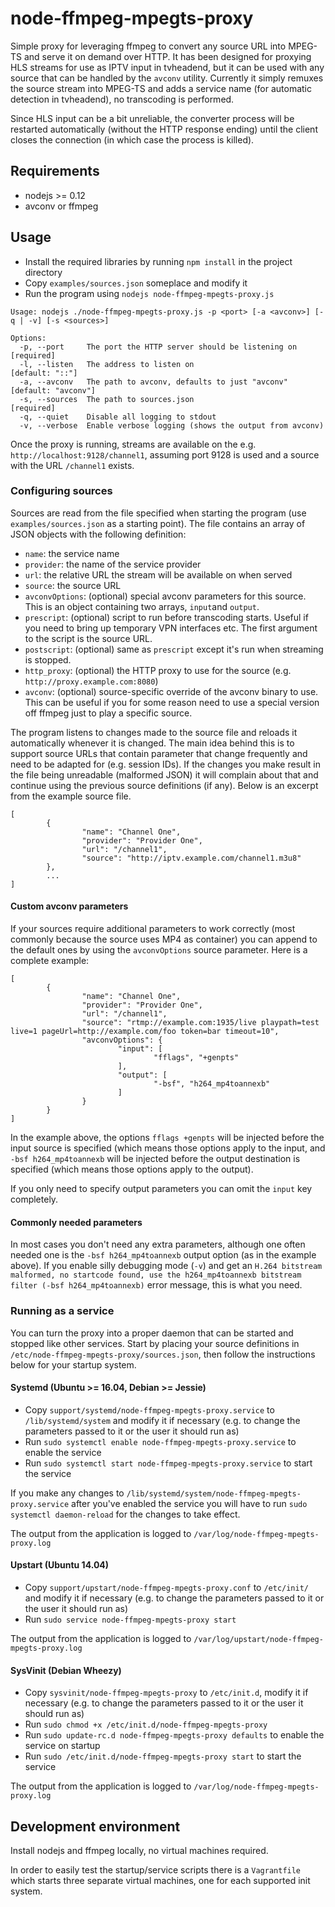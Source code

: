 node-ffmpeg-mpegts-proxy
========================

Simple proxy for leveraging ffmpeg to convert any source URL into MPEG-TS and serve it on demand over HTTP. It has been 
designed for proxying HLS streams for use as IPTV input in tvheadend, but it can be used with any source that can be 
handled by the `avconv` utility. Currently it simply remuxes the source stream into MPEG-TS and adds a service name 
(for automatic detection in tvheadend), no transcoding is performed.

Since HLS input can be a bit unreliable, the converter process will be restarted automatically (without the HTTP 
response ending) until the client closes the connection (in which case the process is killed).

## Requirements

* nodejs >= 0.12
* avconv or ffmpeg

## Usage

* Install the required libraries by running `npm install` in the project directory
* Copy `examples/sources.json` someplace and modify it
* Run the program using `nodejs node-ffmpeg-mpegts-proxy.js`

```
Usage: nodejs ./node-ffmpeg-mpegts-proxy.js -p <port> [-a <avconv>] [-q | -v] [-s <sources>]

Options:
  -p, --port     The port the HTTP server should be listening on            [required]
  -l, --listen   The address to listen on                                   [default: "::"]
  -a, --avconv   The path to avconv, defaults to just "avconv"              [default: "avconv"]
  -s, --sources  The path to sources.json                                   [required]
  -q, --quiet    Disable all logging to stdout
  -v, --verbose  Enable verbose logging (shows the output from avconv)
```

Once the proxy is running, streams are available on the e.g. `http://localhost:9128/channel1`, assuming port 9128 is 
used and a source with the URL `/channel1` exists.

### Configuring sources

Sources are read from the file specified when starting the program (use `examples/sources.json` as a starting point). 
The file contains an array of JSON objects with the following definition:

* `name`: the service name
* `provider`: the name of the service provider
* `url`: the relative URL the stream will be available on when served
* `source`: the source URL
* `avconvOptions`: (optional) special avconv parameters for this source. This is an object containing two arrays, 
`input`and `output`.
* `prescript`: (optional) script to run before transcoding starts. Useful if you need to bring up temporary VPN 
interfaces etc. The first argument to the script is the source URL.
* `postscript`: (optional) same as `prescript` except it's run when streaming is stopped.
* `http_proxy`: (optional) the HTTP proxy to use for the source (e.g. `http://proxy.example.com:8080`)
* `avconv`: (optional) source-specific override of the avconv binary to use. This can be useful if you for some reason 
need to use a special version off ffmpeg just to play a specific source.

The program listens to changes made to the source file and reloads it automatically whenever it is changed. The main 
idea behind this is to support source URLs that contain parameter that change frequently and need to be adapted for 
(e.g. session IDs). If the changes you make result in the file being unreadable (malformed JSON) it will complain 
about that and continue using the previous source definitions (if any). Below is an excerpt from the example source 
file.

```
[
        {
                "name": "Channel One",
                "provider": "Provider One",
                "url": "/channel1",
                "source": "http://iptv.example.com/channel1.m3u8"
        },
        ...
]
```

#### Custom avconv parameters

If your sources require additional parameters to work correctly (most commonly because the source uses MP4 as 
container) you can append to the default ones by using the `avconvOptions` source parameter. Here is a complete 
example:

```
[
        {
                "name": "Channel One",
                "provider": "Provider One",
                "url": "/channel1",
                "source": "rtmp://example.com:1935/live playpath=test live=1 pageUrl=http://example.com/foo token=bar timeout=10",
                "avconvOptions": {
                        "input": [
                                "fflags", "+genpts"
                        ],
                        "output": [
                                "-bsf", "h264_mp4toannexb"
                        ]
                }
        }
]
```

In the example above, the options `fflags +genpts` will be injected before the input source is specified (which means 
those options apply to the input, and `-bsf h264_mp4toannexb` will be injected before the output destination is 
specified (which means those options apply to the output).

If you only need to specify output parameters you can omit the `input` key completely.

#### Commonly needed parameters

In most cases you don't need any extra parameters, although one often needed one is the `-bsf h264_mp4toannexb` output 
option (as in the example above). If you enable silly debugging mode (`-v`) and get an 
`H.264 bitstream malformed, no startcode found, use the h264_mp4toannexb bitstream filter (-bsf h264_mp4toannexb)` 
error message, this is what you need.

### Running as a service

You can turn the proxy into a proper daemon that can be started and stopped like other services. Start by placing your 
source definitions in `/etc/node-ffmpeg-mpegts-proxy/sources.json`, then follow the instructions below for your 
startup system.

#### Systemd (Ubuntu >= 16.04, Debian >= Jessie)

* Copy `support/systemd/node-ffmpeg-mpegts-proxy.service` to `/lib/systemd/system` and modify it if necessary (e.g. 
to change the parameters passed to it or the user it should run as)
* Run `sudo systemctl enable node-ffmpeg-mpegts-proxy.service` to enable the service
* Run `sudo systemctl start node-ffmpeg-mpegts-proxy.service` to start the service

If you make any changes to `/lib/systemd/system/node-ffmpeg-mpegts-proxy.service` after you've enabled the service you 
will have to run `sudo systemctl daemon-reload` for the changes to take effect.

The output from the application is logged to `/var/log/node-ffmpeg-mpegts-proxy.log`

#### Upstart (Ubuntu 14.04)

* Copy `support/upstart/node-ffmpeg-mpegts-proxy.conf` to `/etc/init/` and modify it if necessary (e.g. to change the 
parameters passed to it or the user it should run as)
* Run `sudo service node-ffmpeg-mpegts-proxy start`

The output from the application is logged to `/var/log/upstart/node-ffmpeg-mpegts-proxy.log`

#### SysVinit (Debian Wheezy)

* Copy `sysvinit/node-ffmpeg-mpegts-proxy` to `/etc/init.d`, modify it if necessary (e.g. to change the parameters 
passed to it or the user it should run as)
* Run `sudo chmod +x /etc/init.d/node-ffmpeg-mpegts-proxy`
* Run `sudo update-rc.d node-ffmpeg-mpegts-proxy defaults` to enable the service on startup
* Run `sudo /etc/init.d/node-ffmpeg-mpegts-proxy start` to start the service

The output from the application is logged to `/var/log/node-ffmpeg-mpegts-proxy.log`

## Development environment

Install nodejs and ffmpeg locally, no virtual machines required.

In order to easily test the startup/service scripts there is a `Vagrantfile` which starts three separate virtual 
machines, one for each supported init system.
